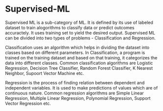 # Supervised-ML
Supervised ML is a sub-category of ML. It is defined by its use of labeled dataset to train alogorithms to classify data or predict outcomes accuractely. It uses training set to yield the desired output. Supervised ML can be divided into two types of problems - Classification and Regression.


Classification uses an algorithm which helps in dividing the dataset into classes based on different parameters. In Classification, a program is trained on the training dataset and based on that training, it categorizes the data into different classes. Common classification algorithms are Logistic Regression, Decision Tree Classifier, Random Forest Classifier, K Nearest Neighbor, Supoort Vector Machine etc.


Regression is the process of finding relation between dependent and independent variables. It is used to make predictions of values which are of continuous nature. Common regression algorithms are Simple Linear Regression, Multiple Linear Regression, Polynomial Regression, Support Vector Regression etc.



